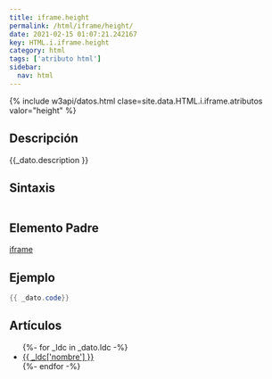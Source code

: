 ```yaml
---
title: iframe.height
permalink: /html/iframe/height/
date: 2021-02-15 01:07:21.242167
key: HTML.i.iframe.height
category: html
tags: ['atributo html']
sidebar: 
  nav: html
---
```


{% include w3api/datos.html clase=site.data.HTML.i.iframe.atributos valor="height" %}

## Descripción
{{_dato.description }}

## Sintaxis
~~~html
~~~

## Elemento Padre
[iframe](/html/iframe/)

## Ejemplo
~~~java
{{ _dato.code}}
~~~

## Artículos
<ul>
{%- for _ldc in _dato.ldc -%}
   <li>
       <a href="{{_ldc['url'] }}">{{ _ldc['nombre'] }}</a>
   </li>
{%- endfor -%}
</ul>
